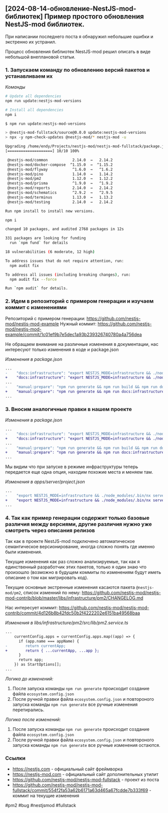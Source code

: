## [2024-08-14-обновление-NestJS-mod-библиотек] Пример простого обновления NestJS-mod библиотек.

При написании последнего поста я обнаружил небольшие ошибки и экстренно их устранил.

Процесс обновления библиотек NestJS-mod решил описать в виде небольшой внеплановой статьи.

### 1. Запускаем команду по обновлению версий пакетов и устанавливаем их

_Команды_

```bash
# Update all dependencies
npm run update:nestjs-mod-versions

# Install all dependencies
npm i
```

<spoiler title="Вывод консоли">

```bash
$ npm run update:nestjs-mod-versions

> @nestjs-mod-fullstack/source@0.0.0 update:nestjs-mod-versions
> npx -y npm-check-updates @nestjs-mod/* nestjs-mod -u

Upgrading /home/endy/Projects/nestjs-mod/nestjs-mod-fullstack/package.json
[====================] 10/10 100%

 @nestjs-mod/common           2.14.0  →   2.14.2
 @nestjs-mod/docker-compose  ^1.15.0  →  ^1.15.2
 @nestjs-mod/flyway           ^1.6.0  →   ^1.6.2
 @nestjs-mod/pino             1.14.0  →   1.14.2
 @nestjs-mod/pm2              1.12.0  →   1.12.2
 @nestjs-mod/prisma           ^1.9.0  →   ^1.9.2
 @nestjs-mod/reports          2.14.0  →   2.14.2
 @nestjs-mod/schematics       ^2.9.2  →   ^2.9.5
 @nestjs-mod/terminus         1.13.0  →   1.13.2
 @nestjs-mod/testing          2.14.0  →   2.14.2

Run npm install to install new versions.

npm i

changed 10 packages, and audited 2768 packages in 12s

331 packages are looking for funding
  run `npm fund` for details

18 vulnerabilities (6 moderate, 12 high)

To address issues that do not require attention, run:
  npm audit fix

To address all issues (including breaking changes), run:
  npm audit fix --force

Run `npm audit` for details.
```

</spoiler>

### 2. Идем в репозиторий с примером генерации и изучаем коммит с изменениями

Репозиторий с примером генерации: https://github.com/nestjs-mod/nestjs-mod-example
Нужный коммит: https://github.com/nestjs-mod/nestjs-mod-example/commit/1c01ef9b7e5dec1a93b239326740780a4a756dea

Не обращаем внимание на различные изменения в документации, нас интересуют только изменения в коде и package.json

_Изменения в package.json_

```diff
...
-    "docs:infrastructure": "export NESTJS_MODE=infrastructure && ./node_modules/.bin/nx run-many --exclude=@project-name/source --all -t=start --parallel=1",
+    "docs:infrastructure": "export NESTJS_MODE=infrastructure && ./node_modules/.bin/nx run-many --exclude=@project-name/source --all -t=serve --parallel=1 -- --watch=false --inspect=false",
...
-    "manual:prepare": "npm run generate && npm run build && npm run docs:infrastructure && npm run test",
+    "manual:prepare": "npm run generate && npm run docs:infrastructure && npm run test",
...
```

### 3. Вносим аналогичные правки в нашем проекте

_Изменения в package.json_

```diff
...
-    "docs:infrastructure": "export NESTJS_MODE=infrastructure && ./node_modules/.bin/nx run-many --exclude=@nestjs-mod-fullstack/source --all -t=start --parallel=1 --watch=false",
+    "docs:infrastructure": "export NESTJS_MODE=infrastructure && ./node_modules/.bin/nx run-many --exclude=@nestjs-mod-fullstack/source,client* --all -t=serve --parallel=1 -- --watch=false --inspect=false",
...
-    "manual:prepare": "npm run generate && npm run build && npm run docs:infrastructure && npm run test",
+    "manual:prepare": "npm run generate && npm run docs:infrastructure && npm run test",
...
```

Мы видим что при запуске в режиме инфраструктуры теперь передается еще одна опция, находим похожие места и меняем там.

_Изменения в apps/server/project.json_

```diff
...
-    "export NESTJS_MODE=infrastructure && ./node_modules/.bin/nx serve server --host=0.0.0.0 --watch=false",
+    "export NESTJS_MODE=infrastructure && ./node_modules/.bin/nx serve server --host=0.0.0.0 --watch=false --inspect=false",
...
```

### 4. Так как пример генерации содержит только базовые различия между версиями, другие различия нужно уже смотреть через описания релизов

Так как в проекте NestJS-mod подключено автоматическое семантическое версионирование, иногда сложно понять где именно были изменения.

Текущие изменения как раз сложно анализируемые, так как я единственный разработчик этих пакетов, только я один знаю что произошло (возможно в будущем коммиты по изменениям будут иметь описание о том как мигрировать код).

Текущие основные экстренные изменения касаются пакета `@nestjs-mod/pm2`, список изменний по нему: https://github.com/nestjs-mod/nestjs-mod-contrib/blob/master/libs/infrastructure/pm2/CHANGELOG.md

Нас интересует коммит: https://github.com/nestjs-mod/nestjs-mod-contrib/commit/4d126b8b42fdc50b2f4222202e6151ba49568baa

_Изменения в libs/infrastructure/pm2/src/lib/pm2.service.ts_

```diff
...
    currentConfig.apps = currentConfig.apps.map((app) => {
      if (app.name === appName) {
-        return currentApp;
+        return { ...currentApp, ...app };
      }
      return app;
    }) as StartOptions[];
...
```

_Логика до изменений:_

1. После запуска команды `npm run generate` происходит создание файла `ecosystem.config.json`
2. После ручной правки файла `ecosystem.config.json` и повтороного запуска команды `npm run generate` все ручные изменения перетирались.

_Логика после изменений:_

1. После запуска команды `npm run generate` происходит создание файла `ecosystem.config.json`
2. После ручной правки файла `ecosystem.config.json` и повтороного запуска команды `npm run generate` все ручные изменения остаются.

### Ссылки

- https://nestjs.com - официальный сайт фреймворка
- https://nestjs-mod.com - официальный сайт дополнительных утилит
- https://github.com/nestjs-mod/nestjs-mod-fullstack - проект из поста
- https://github.com/nestjs-mod/nestjs-mod-fullstack/commit/554f2fa53a62b6171a63d465a67fcdde7b333f69 - коммит на текущие изменения

#pm2 #bug #nestjsmod #fullstack
